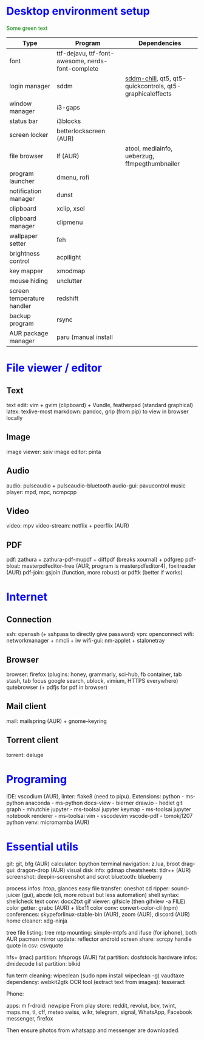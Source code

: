 # Desktop environment setup

<style>H1{color:Blue;}</style>

<span style="color: green"> Some green text </span>

| Type                       | Program                 | Dependencies                                  |
|----------------------------|-------------------------|-----------------------------------------------|
| font                       | ttf-dejavu, ttf-font-awesome, nerds-font-complete  |                    |
| login manager              | sddm                    | [sddm-chili](https://github.com/MarianArlt/sddm-chili), qt5, qt5-quickcontrols, qt5-graphicaleffects |
| window manager             | i3-gaps                 |                                               |
| status bar                 | i3blocks                |                                               |
| screen locker              | betterlockscreen (AUR)  |                                               |
| file browser                | lf (AUR)                | atool, mediainfo, ueberzug, ffmpegthumbnailer  |
| program launcher           | dmenu, rofi              |                                               |
| notification manager        | dunst                   |                                               |
| clipboard                  | xclip, xsel             |                                               |
| clipboard manager          | clipmenu                |                                               |
| wallpaper setter           | feh                     |                                               |
| brightness control         | acpilight               |                                               |
| key mapper                 | xmodmap                 |                                               |
| mouse hiding               | unclutter               |                                               |
| screen temperature handler | redshift                |                                               |
| backup program             | rsync                   |                                               |
| AUR package manager        | paru (manual install    |                                               |

# File viewer / editor
## Text
text edit:		vim + gvim (clipboard) + Vundle, featherpad (standard graphical)
latex:				texlive-most
markdown:			pandoc, grip (from pip) to view in browser locally

## Image
image viewer: sxiv
image editor: pinta

## Audio
audio:				pulseaudio + pulseaudio-bluetooth
audio-gui:		pavucontrol
music player: mpd, mpc, ncmpcpp

## Video
video:				mpv
video-stream: notflix + peerflix (AUR)

## PDF
pdf:					zathura + zathura-pdf-mupdf + diffpdf (breaks xournal) + pdfgrep
pdf-bloat:		masterpdfeditor-free (AUR, program is masterpdfeditor4), foxitreader (AUR)
pdf-join:			gsjoin (function, more robust) or pdftk (better if works)

# Internet
## Connection
ssh:					openssh (+ sshpass to directly give password)
vpn:					openconnect
wifi:					networkmanager + nmcli + iw
wifi-gui:			nm-applet + stalonetray

## Browser
browser:			firefox (plugins: honey, grammarly, sci-hub, fb container, tab stash, tab focus google search,
							ublock, vimium, HTTPS everywhere)
							qutebrowser (+ pdfjs for pdf in browser)

## Mail client
mail:					mailspring (AUR) + gnome-keyring

## Torrent client
torrent:			deluge

# Programing
IDE:					vscodium (AUR), linter: flake8 (need to pipu). Extensions:
							python - ms-python
							anaconda - ms-python
							docs-view - bierner
							draw.io - hediet
							git graph - mhutchie
							jupyter - ms-toolsai
							jupyter keymap - ms-toolsai
							jupyter notebook renderer - ms-toolsai
							vim - vscodevim
							vscode-pdf - tomokj1207
python venv:	micromamba (AUR)

# Essential utils
git:					git, bfg (AUR)
calculator:		bpython
terminal navigation:	z.lua, broot
drag-gui:			dragon-drop (AUR)
visual disk info:			gdmap
cheatsheets:					tldr++ (AUR)
screenshot:		deepin-screenshot and scrot
bluetooth:		blueberry

process infos:				htop, glances
easy file transfer:		oneshot
cd ripper:		sound-juicer (gui), abcde (cli, more robust but less automation)
shell syntax: shellcheck
text conv:		docx2txt
gif viewer:		gifsicle (then gifview -a FILE)
color getter: grabc (AUR) + libx11
color conv:		convert-color-cli (npm)
conferences:	skypeforlinux-stable-bin (AUR), zoom (AUR), discord (AUR)
home cleaner:	xdg-ninja

tree file listing:		tree
mtp mounting:					simple-mtpfs and ifuse (for iphone), both AUR
pacman mirror update:	reflector
android screen share: scrcpy
handle quote in csv:	csvquote

hfs+ (mac) partition:	hfsprogs (AUR)
fat partition:				dosfstools
hardware infos:				dmidecode
list partition:				blkid

fun term cleaning:		wipeclean (sudo npm install wipeclean -g)
vaudtaxe dependency:	webkit2gtk
OCR tool (extract text from images): tesseract

Phone:

apps:
m f-droid: newpipe
From play store: reddit, revolut, bcv, twint, maps.me, tl, cff, meteo swiss, wikr, telegram, signal, WhatsApp, Facebook messenger, firefox

Then ensure photos from whatsapp and messenger are downloaded.
